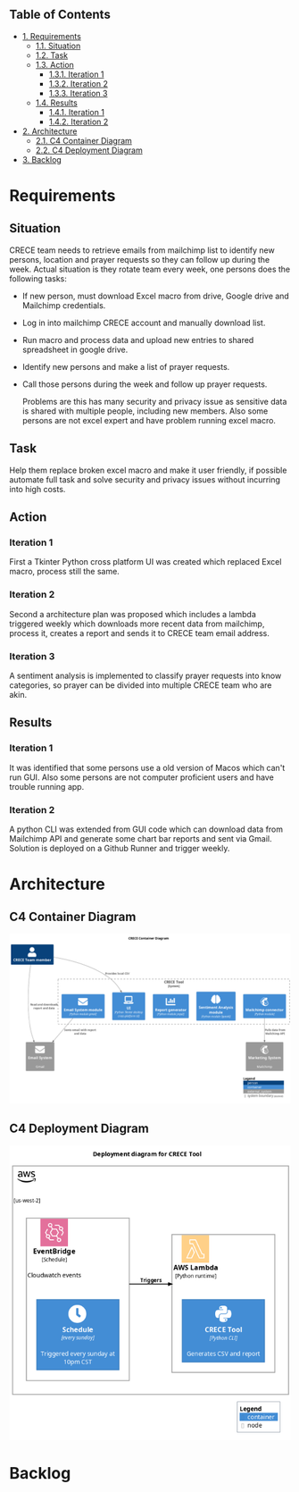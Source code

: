 <div id="table-of-contents">
<h2>Table of Contents</h2>
<div id="text-table-of-contents">
<ul>
<li><a href="#orgheadline10">1. Requirements</a>
<ul>
<li><a href="#orgheadline1">1.1. Situation</a></li>
<li><a href="#orgheadline2">1.2. Task</a></li>
<li><a href="#orgheadline6">1.3. Action</a>
<ul>
<li><a href="#orgheadline3">1.3.1. Iteration 1</a></li>
<li><a href="#orgheadline4">1.3.2. Iteration 2</a></li>
<li><a href="#orgheadline5">1.3.3. Iteration 3</a></li>
</ul>
</li>
<li><a href="#orgheadline9">1.4. Results</a>
<ul>
<li><a href="#orgheadline7">1.4.1. Iteration 1</a></li>
<li><a href="#orgheadline8">1.4.2. Iteration 2</a></li>
</ul>
</li>
</ul>
</li>
<li><a href="#orgheadline13">2. Architecture</a>
<ul>
<li><a href="#orgheadline11">2.1. C4 Container Diagram</a></li>
<li><a href="#orgheadline12">2.2. C4 Deployment Diagram</a></li>
</ul>
</li>
<li><a href="#orgheadline14">3. Backlog</a></li>
</ul>
</div>
</div>


# Requirements<a id="orgheadline10"></a>

## Situation<a id="orgheadline1"></a>

CRECE team needs to retrieve emails from mailchimp list to identify new persons, location and prayer requests so they can follow up during the week.
Actual situation is they rotate team every week, one persons does the following tasks:

-   If new person, must download Excel macro from drive, Google drive and Mailchimp credentials.
-   Log in into mailchimp CRECE account and manually download list.
-   Run macro and process data and upload new entries to shared spreadsheet in google drive.
-   Identify new persons and make a list of prayer requests.
-   Call those persons during the week and follow up prayer requests.
    
    Problems are this has many security and privacy issue as sensitive data is shared with multiple people, including new members.
    Also some persons are not excel expert and have problem running excel macro.

## Task<a id="orgheadline2"></a>

Help them replace broken excel macro and make it user friendly, if possible automate full task and solve security and privacy issues without incurring into high costs.

## Action<a id="orgheadline6"></a>

### Iteration 1<a id="orgheadline3"></a>

First a Tkinter Python cross platform UI was created which replaced Excel macro, process still the same.

### Iteration 2<a id="orgheadline4"></a>

Second a architecture plan was proposed which includes a lambda triggered weekly which downloads more recent data from mailchimp, process it, creates a report and sends it to CRECE team email address.

### Iteration 3<a id="orgheadline5"></a>

A sentiment analysis is implemented to classify prayer requests into know categories, so prayer can be divided into multiple CRECE team who are akin.

## Results<a id="orgheadline9"></a>

### Iteration 1<a id="orgheadline7"></a>

It was identified that some persons use a old version of Macos which can't run GUI. Also some persons are not computer proficient users and have trouble running app.

### Iteration 2<a id="orgheadline8"></a>

A python CLI was extended from GUI code which can download data from Mailchimp API and generate some chart bar reports and sent via Gmail. Solution is deployed on a Github Runner and trigger weekly.

# Architecture<a id="orgheadline13"></a>

## C4 Container Diagram<a id="orgheadline11"></a>

![img](architecture.png)

## C4 Deployment Diagram<a id="orgheadline12"></a>

![img](deployment.png)

# Backlog<a id="orgheadline14"></a>
